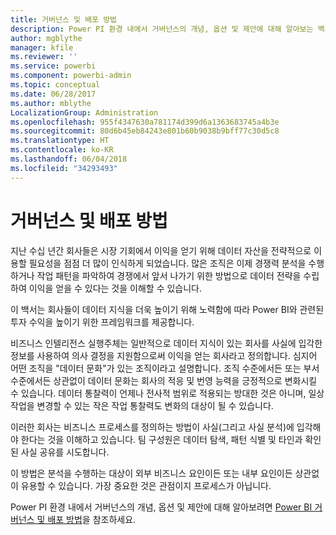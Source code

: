 ```yaml
---
title: 거버넌스 및 배포 방법
description: Power PI 환경 내에서 거버넌스의 개념, 옵션 및 제안에 대해 알아보는 백서입니다.
author: mgblythe
manager: kfile
ms.reviewer: ''
ms.service: powerbi
ms.component: powerbi-admin
ms.topic: conceptual
ms.date: 06/28/2017
ms.author: mblythe
LocalizationGroup: Administration
ms.openlocfilehash: 955f4347630a781174d399d6a1363683745a4b3e
ms.sourcegitcommit: 80d6b45eb84243e801b60b9038b9bff77c30d5c8
ms.translationtype: HT
ms.contentlocale: ko-KR
ms.lasthandoff: 06/04/2018
ms.locfileid: "34293493"
---
```

# <a name="governance-and-deployment-approaches"></a>거버넌스 및 배포 방법
지난 수십 년간 회사들은 시장 기회에서 이익을 얻기 위해 데이터 자산을 전략적으로 이용할 필요성을 점점 더 많이 인식하게 되었습니다. 많은 조직은 이제 경쟁력 분석을 수행하거나 작업 패턴을 파악하여 경쟁에서 앞서 나가기 위한 방법으로 데이터 전략을 수립하여 이익을 얻을 수 있다는 것을 이해할 수 있습니다.  

이 백서는 회사들이 데이터 지식을 더욱 높이기 위해 노력함에 따라 Power BI와 관련된 투자 수익을 높이기 위한 프레임워크를 제공합니다.

비즈니스 인텔리전스 실행주체는 일반적으로 데이터 지식이 있는 회사를 사실에 입각한 정보를 사용하여 의사 결정을 지원함으로써 이익을 얻는 회사라고 정의합니다.  심지어 어떤 조직을 "데이터 문화"가 있는 조직이라고 설명합니다.
조직 수준에서든 또는 부서 수준에서든 상관없이 데이터 문화는 회사의 적응 및 번영 능력을 긍정적으로 변화시킬 수 있습니다.  데이터 통찰력이 언제나 전사적 범위로 적용되는 방대한 것은 아니며, 일상 작업을 변경할 수 있는 작은 작업 통찰력도 변화의 대상이 될 수 있습니다.

이러한 회사는 비즈니스 프로세스를 정의하는 방법이 사실(그리고 사실 분석)에 입각해야 한다는 것을 이해하고 있습니다. 팀 구성원은 데이터 탐색, 패턴 식별 및 타인과 확인된 사실 공유를 시도합니다. 

이 방법은 분석을 수행하는 대상이 외부 비즈니스 요인이든 또는 내부 요인이든 상관없이 유용할 수 있습니다. 가장 중요한 것은 관점이지 프로세스가 아닙니다.

Power PI 환경 내에서 거버넌스의 개념, 옵션 및 제안에 대해 알아보려면 [Power BI 거버넌스 및 배포 방법](http://go.microsoft.com/fwlink/?LinkId=785915&clcid=0x409)을 참조하세요.

